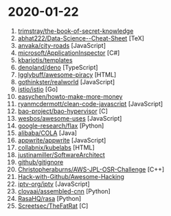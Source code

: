 # 2020-01-22

1. [trimstray/the-book-of-secret-knowledge](https://github.com/trimstray/the-book-of-secret-knowledge "A collection of inspiring lists, manuals, cheatsheets, blogs, hacks, one-liners, cli/web tools and more.") 
2. [abhat222/Data-Science--Cheat-Sheet](https://github.com/abhat222/Data-Science--Cheat-Sheet "Cheat Sheets") [TeX]
3. [anvaka/city-roads](https://github.com/anvaka/city-roads "Visualization of all roads within any city") [JavaScript]
4. [microsoft/ApplicationInspector](https://github.com/microsoft/ApplicationInspector "A source code analyzer built for surfacing features of interest and other characteristics to answer the question 'what's in it' using static analysis with a json based rules engine. Ideal for scanning components before use or detecting feature level changes.") [C#]
5. [kbariotis/templates](https://github.com/kbariotis/templates "A set of standard document templates.") 
6. [denoland/deno](https://github.com/denoland/deno "A secure JavaScript and TypeScript runtime") [TypeScript]
7. [Igglybuff/awesome-piracy](https://github.com/Igglybuff/awesome-piracy "A curated list of awesome warez and piracy links") [HTML]
8. [gothinkster/realworld](https://github.com/gothinkster/realworld "The mother of all demo apps — Exemplary fullstack Medium.com clone powered by React, Angular, Node, Django, and many more 🏅") [JavaScript]
9. [istio/istio](https://github.com/istio/istio "Connect, secure, control, and observe services.") [Go]
10. [easychen/howto-make-more-money](https://github.com/easychen/howto-make-more-money "程序员如何优雅的挣零花钱") 
11. [ryanmcdermott/clean-code-javascript](https://github.com/ryanmcdermott/clean-code-javascript "🛁 Clean Code concepts adapted for JavaScript") [JavaScript]
12. [bao-project/bao-hypervisor](https://github.com/bao-project/bao-hypervisor "Bao, a Lightweight Static Partitioning Hypervisor") [C]
13. [wesbos/awesome-uses](https://github.com/wesbos/awesome-uses "A list of /uses pages detailing developer setups, gear, software and configs.") [JavaScript]
14. [google-research/flax](https://github.com/google-research/flax "") [Python]
15. [alibaba/COLA](https://github.com/alibaba/COLA "Clean Object-oriented & Layered Architecture") [Java]
16. [appwrite/appwrite](https://github.com/appwrite/appwrite "End-to-end backend server for frontend and mobile developers. 🚀") [JavaScript]
17. [collabnix/kubelabs](https://github.com/collabnix/kubelabs "Kubernetes - Beginners | Intermediate | Advanced") [HTML]
18. [justinamiller/SoftwareArchitect](https://github.com/justinamiller/SoftwareArchitect "Path to a Software Architect") 
19. [github/gitignore](https://github.com/github/gitignore "A collection of useful .gitignore templates") 
20. [Christopheraburns/AWS-JPL-OSR-Challenge](https://github.com/Christopheraburns/AWS-JPL-OSR-Challenge "Official repo of the AWS-JPL Open Source Rover challenge") [C++]
21. [Hack-with-Github/Awesome-Hacking](https://github.com/Hack-with-Github/Awesome-Hacking "A collection of various awesome lists for hackers, pentesters and security researchers") 
22. [iptv-org/iptv](https://github.com/iptv-org/iptv "Collection of 8000+ publicly available IPTV channels from all over the world") [JavaScript]
23. [clovaai/assembled-cnn](https://github.com/clovaai/assembled-cnn "Official implementation of Compounding the Performance Improvements of Assembled Techniques in a Convolutional Neural Network") [Python]
24. [RasaHQ/rasa](https://github.com/RasaHQ/rasa "💬 Open source machine learning framework to automate text- and voice-based conversations: NLU, dialogue management, connect to Slack, Facebook, and more - Create chatbots and voice assistants") [Python]
25. [Screetsec/TheFatRat](https://github.com/Screetsec/TheFatRat "Thefatrat a massive exploiting tool : Easy tool to generate backdoor and easy tool to post exploitation attack like browser attack and etc . This tool compiles a malware with popular payload and then the compiled malware can be execute on windows, android, mac . The malware that created with this tool also have an ability to bypass most AV softw…") [C]
